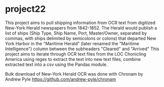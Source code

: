 # project22

This project aims to pull shipping information from OCR text from digitized New-York Herald newspapers from 1842-1852. The Herald would publish a list of ships (Ship Type, Ship Name, Port, Master/Owner, separated by commas, with ships delimited by semicolons or colons) that departed New York Harbor in the "Maritime Herald" (later renamed the "Maritime Intelligence") column between the subheaders "Cleared" and "Arrived" This project aims to iterate through OCR text files from the LOC Chonicling America using regex to extract the text into new text files, combine extracted text into a csv using the Pandas module. 

Bulk download of New-York Herald OCR was done with Chronam by Andrew Pyle https://github.com/andrew-pyle/chronam


